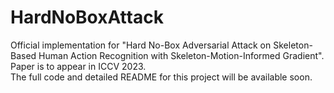 # HardNoBoxAttack
Official implementation for "Hard No-Box Adversarial Attack on Skeleton-Based Human Action Recognition with Skeleton-Motion-Informed Gradient". Paper is to appear in ICCV 2023.  
The full code and detailed README for this project will be available soon.

